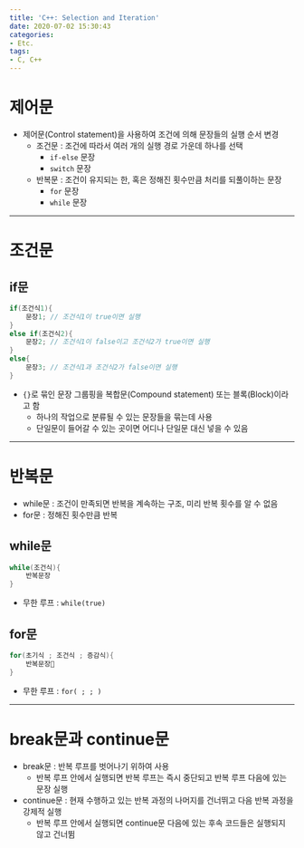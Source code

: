 ```yaml
---
title: 'C++: Selection and Iteration'
date: 2020-07-02 15:30:43
categories:
- Etc.
tags:
- C, C++
---
```

# 제어문

+ 제어문(Control statement)을 사용하여 조건에 의해 문장들의 실행 순서 변경
  + 조건문 : 조건에 따라서 여러 개의 실행 경로 가운데 하나를 선택
    + `if-else` 문장
    + `switch` 문장
  + 반복문 : 조건이 유지되는 한, 혹은 정해진 횟수만큼 처리를 되풀이하는 문장
    + `for` 문장
    + `while` 문장

<!-- More -->

***

# 조건문

## if문

~~~C++
if(조건식1){
    문장1; // 조건식1이 true이면 실행
}
else if(조건식2){
    문장2; // 조건식1이 false이고 조건식2가 true이면 실행
}
else{
    문장3; // 조건식1과 조건식2가 false이면 실행
}
~~~

+ `{}`로 묶인 문장 그룹핑을 복합문(Compound statement) 또는 블록(Block)이라고 함
  + 하나의 작업으로 분류될 수 있는 문장들을 묶는데 사용
  + 단일문이 들어갈 수 있는 곳이면 어디나 단일문 대신 넣을 수 있음

***

# 반복문

+ while문 : 조건이 만족되면 반복을 계속하는 구조, 미리 반복 횟수를 알 수 없음
+ for문 : 정해진 횟수만큼 반복

## while문

~~~C++
while(조건식){
    반복문장
}
~~~

+ 무한 루프 : `while(true)`

## for문

~~~C++
for(초기식 ; 조건식 ; 증감식){
    반복문장
}
~~~

+ 무한 루프 : `for( ; ; )`

***

# break문과 continue문

+ break문 : 반복 루프를 벗어나기 위하여 사용
  + 반복 루프 안에서 실행되면 반복 루프는 즉시 중단되고 반복 루프 다음에 있는 문장 실행
+ continue문 : 현재 수행하고 있는 반복 과정의 나머지를 건너뛰고 다음 반복 과정을 강제적 실행
  + 반복 루프 안에서 실행되면 continue문 다음에 있는 후속 코드들은 실행되지 않고 건너뜀
